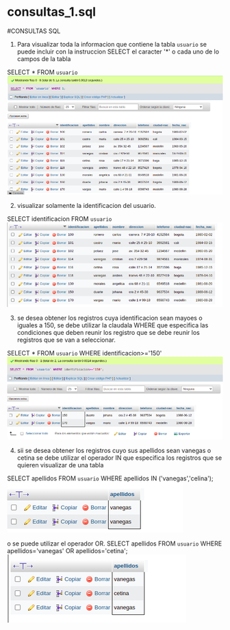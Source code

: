# consultas_1.sql

#CONSULTAS SQL


1. Para visualizar toda la informacion que contiene la tabla `usuario` se puede incluir con la instruccion SELECT el caracter '*' o cada uno de lo campos de la tabla

SELECT * FROM `usuario` 
![tabla usuario](img/consultas1.png "consulta1")


2. visualizar solamente la identificacion del usuario.

SELECT identificacion FROM `usuario`
![consulta2](img/tablausuario.png "consulta2")

3. se desea obtener los registros cuya identificacion sean mayoes o iguales a 150, se debe utilizar la claudala WHERE que especifica las condiciones que deben reunir los registro que se debe reunir los registros que se van a seleccionar.

SELECT * FROM `usuario` WHERE identificacion>='150'
![consulta3](img/consulta3.png "consulta3")

4. sii se desea obtener los registros cuyo sus apellidos sean vanegas o cetina se debe utilizar el operador IN que especifica los registros que se quieren visualizar de una tabla 

SELECT apellidos FROM `usuario` WHERE apellidos IN ('vanegas','celina');
![consulta4](img/consulta4.png "consulta4")

o se puede utilizar el operador OR.
SELECT apellidos FROM `usuario` WHERE apellidos='vanegas' OR apellidos='cetina';
![consulta4](img/consulta4-2.png "consulta4")




